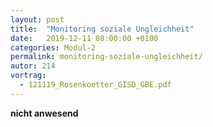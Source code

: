 ```yaml
---
layout: post
title:  "Monitoring soziale Ungleichheit"
date:   2019-12-11 08:00:00 +0100
categories: Modul-2
permalink: monitoring-soziale-ungleichheit/
autor: 214
vortrag:
  - 121119_Rosenkoetter_GISD_GBE.pdf
---
```


__nicht anwesend__